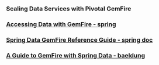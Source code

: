 ### Scaling Data Services with Pivotal GemFire

### [Accessing Data with GemFire - spring](https://spring.io/guides/gs/accessing-data-gemfire/)

### [Spring Data GemFire Reference Guide - spring doc](https://docs.spring.io/spring-data-gemfire/docs/current/reference/html/)

### [A Guide to GemFire with Spring Data - baeldung](http://www.baeldung.com/spring-data-gemfire)
